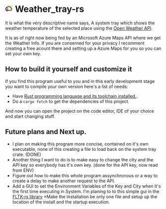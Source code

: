 ![Weather_tray_icon](Weather_tray2.png) Weather_tray-rs
================

It is what the very descriptive name says, A system tray which shows the weather temperature of the selected place using the [Open Weather API](https://openweathermap.org/).

It is as of right now being fed by an Microsoft Azure Maps API where we get the Weather Info. If you are conserned for your privacy I recomment creating a free acount there and setting up a Azure Maps for you so you can set your own key. 

## How to build it yourself and customize it

If you find this program useful to you and in this early development stage you want to compile your own version here's a list of needs:

* Have [Rust programming language and its toolchain installed.](https://rustup.rs/).
* Do a `cargo fetch` to get the dependencies of this project.

And now you can open the project on the code editor, IDE of your choice and start changing stuff. 

## Future plans and Next up. 

* I plan on making this program more concise, contained on it's own executable, none of this creating a file to load back on the  system tray crate. (DONE) 
* Another thing I want to do is to make easy to change the city and the API key so everybody has it's own key. (done for the API key, now read from ENV)
* Figure out how to make this whole program assynchronous or a way to create a delay to make another request to the API.
* Add a GUI to set the Environment Variables of the Key and City when It's the first time executing in System. I'm planing to to this simple gui in the [FLTK-rs library](https://github.com/MoAlyousef/fltk-rs)
*Make the Installation be only one file and setup up the location of the install and the startup execution.

